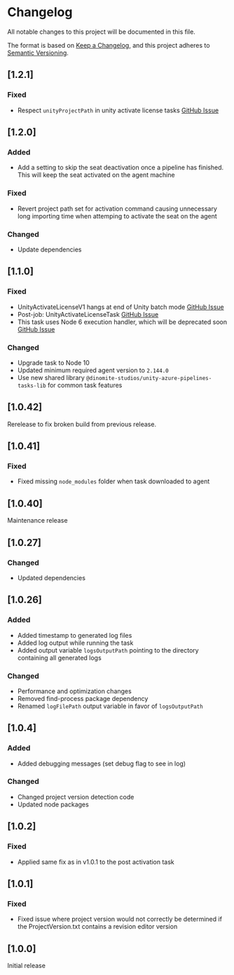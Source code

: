 # Changelog

All notable changes to this project will be documented in this file.

The format is based on [Keep a Changelog](https://keepachangelog.com/en/1.0.0/),
and this project adheres to [Semantic Versioning](https://semver.org/spec/v2.0.0.html).

## [1.2.1]

### Fixed

- Respect `unityProjectPath` in unity activate license tasks [GitHub Issue](https://github.com/Dinomite-Studios/unity-azure-pipelines-tasks/issues/225)

## [1.2.0]

### Added

- Add a setting to skip the seat deactivation once a pipeline has finished. This will keep the seat activated on the agent machine

### Fixed

- Revert project path set for activation command causing unnecessary long importing time when attemping to activate the seat on the agent

### Changed

- Update dependencies

## [1.1.0]

### Fixed

- UnityActivateLicenseV1 hangs at end of Unity batch mode [GitHub Issue](https://github.com/Dinomite-Studios/unity-azure-pipelines-tasks/issues/200)
- Post-job: UnityActivateLicenseTask [GitHub Issue](https://github.com/Dinomite-Studios/unity-azure-pipelines-tasks/issues/194)
- This task uses Node 6 execution handler, which will be deprecated soon [GitHub Issue](https://github.com/Dinomite-Studios/unity-azure-pipelines-tasks/issues/190)

### Changed

- Upgrade task to Node 10
- Updated minimum required agent version to `2.144.0`
- Use new shared library `@dinomite-studios/unity-azure-pipelines-tasks-lib` for common task features

## [1.0.42]

Rerelease to fix broken build from previous release.

## [1.0.41]

### Fixed

- Fixed missing `node_modules` folder when task downloaded to agent

## [1.0.40]

Maintenance release

## [1.0.27]

### Changed

- Updated dependencies

## [1.0.26]

### Added

- Added timestamp to generated log files
- Added log output while running the task
- Added output variable `logsOutputPath` pointing to the directory containing all generated logs

### Changed

- Performance and optimization changes
- Removed find-process package dependency
- Renamed `logFilePath` output variable in favor of `logsOutputPath`

## [1.0.4]

### Added

- Added debugging messages (set debug flag to see in log)

### Changed

- Changed project version detection code
- Updated node packages

## [1.0.2]

### Fixed

- Applied same fix as in v1.0.1 to the post activation task

## [1.0.1]

### Fixed

- Fixed issue where project version would not correctly be determined if the ProjectVersion.txt contains a revision editor version

## [1.0.0]

Initial release